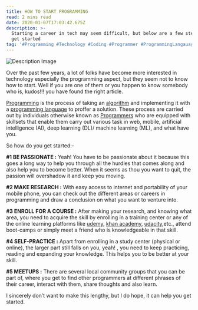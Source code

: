```yaml
---
title: HOW TO START PROGRAMMING
read: 2 mins read
date: 2020-01-07T17:03:42.675Z
description: >-
  Starting a career in tech may seem difficult, but below are a few steps to help you
  get started
tag: '#Programming #Technology #Coding #Programmer #ProgrammingLangauage'
---
```

![Description Image](https://cdn-images-1.medium.com/max/800/1*yBizmpgEkD81jsbIEn0GNA.jpeg "image")

Over the past few years, a lot of folks have become more interested in technology especially the programming aspect, but they seem not to know how to start. Well if you are one of them or you happen to know somebody who is, kudos!!! you have found the right article.

[Programming](https://hackr.io/blog/what-is-programming) is the process of taking an [algorithm](http://www.businessdictionary.com/definition/algorithm.html) and implementing it with a [programming language](https://en.wikipedia.org/wiki/Programming_language) to proffer a solution. These process are carried out by individuals otherwise known as [Programmers](https://en.wikipedia.org/wiki/Programmer) who are equipped with skillsets that enable them carry out various task in web, mobile, artificial intelligence (AI), deep learning (DL)/ machine learning (ML), and what have you.

So how do you get started:-

**\#1 BE PASSIONATE :** Yeah! You have to be passionate about it because this goes a long way to help you through all the hurdles that comes along and also help you to become better. When it seems as thou you want to quit, the passion will overshadow it and keep you moving.

**\#2 MAKE RESEARCH :** With easy access to internet and portability of your mobile phone, you can check out the different areas or careers in programming and draw a conclusion on what you want to venture into.

**\#3 ENROLL FOR A COURSE :** After making your research, and knowing what area, you need to acquire the skill by enrolling in a training center or any of the online learning platforms like [udemy](https://www.udemy.com/), [khan academy](https://www.khanacademy.org/), [udacity](https://www.udacity.com/),etc., attend boot-camps or simply meet a friend who is knowledgeable in that skill.

**\#4 SELF-PRACTICE :** Apart from enrolling in a study center (physical or online), the larger part still falls on you, yeah! , you need to keep practicing, reading and expanding your knowledge. This helps you to be better at your skill.

**\#5 MEETUPS :** There are several local community groups that you can be part of, where you get to find other programmers at different phrases of their career, interact with them, share thoughts and also learn.

I sincerely don’t want to make this lengthy, but I do hope, it can help you get started.
